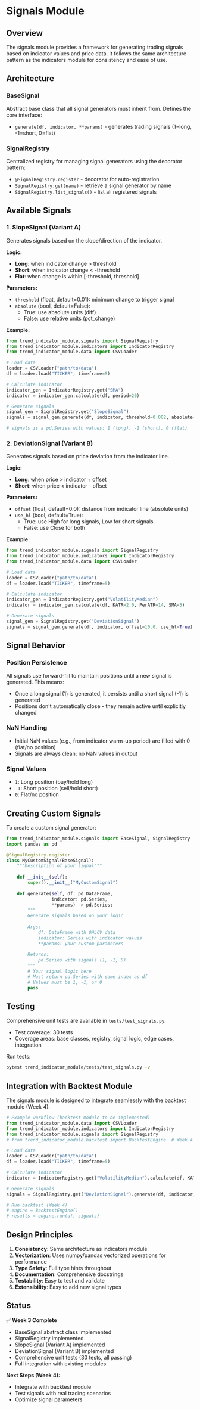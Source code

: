 # Signals Module

## Overview

The signals module provides a framework for generating trading signals based on indicator values and price data. It follows the same architecture pattern as the indicators module for consistency and ease of use.

## Architecture

### BaseSignal
Abstract base class that all signal generators must inherit from. Defines the core interface:
- `generate(df, indicator, **params)` - generates trading signals (1=long, -1=short, 0=flat)

### SignalRegistry
Centralized registry for managing signal generators using the decorator pattern:
- `@SignalRegistry.register` - decorator for auto-registration
- `SignalRegistry.get(name)` - retrieve a signal generator by name
- `SignalRegistry.list_signals()` - list all registered signals

## Available Signals

### 1. SlopeSignal (Variant A)

Generates signals based on the slope/direction of the indicator.

**Logic:**
- **Long**: when indicator change > threshold
- **Short**: when indicator change < -threshold
- **Flat**: when change is within [-threshold, threshold]

**Parameters:**
- `threshold` (float, default=0.01): minimum change to trigger signal
- `absolute` (bool, default=False): 
  - True: use absolute units (diff)
  - False: use relative units (pct_change)

**Example:**
```python
from trend_indicator_module.signals import SignalRegistry
from trend_indicator_module.indicators import IndicatorRegistry
from trend_indicator_module.data import CSVLoader

# Load data
loader = CSVLoader("path/to/data")
df = loader.load("TICKER", timeframe=5)

# Calculate indicator
indicator_gen = IndicatorRegistry.get("SMA")
indicator = indicator_gen.calculate(df, period=20)

# Generate signals
signal_gen = SignalRegistry.get("SlopeSignal")
signals = signal_gen.generate(df, indicator, threshold=0.002, absolute=False)

# signals is a pd.Series with values: 1 (long), -1 (short), 0 (flat)
```

### 2. DeviationSignal (Variant B)

Generates signals based on price deviation from the indicator line.

**Logic:**
- **Long**: when price > indicator + offset
- **Short**: when price < indicator - offset

**Parameters:**
- `offset` (float, default=0.0): distance from indicator line (absolute units)
- `use_hl` (bool, default=True):
  - True: use High for long signals, Low for short signals
  - False: use Close for both

**Example:**
```python
from trend_indicator_module.signals import SignalRegistry
from trend_indicator_module.indicators import IndicatorRegistry
from trend_indicator_module.data import CSVLoader

# Load data
loader = CSVLoader("path/to/data")
df = loader.load("TICKER", timeframe=5)

# Calculate indicator
indicator_gen = IndicatorRegistry.get("VolatilityMedian")
indicator = indicator_gen.calculate(df, KATR=2.0, PerATR=14, SMA=5)

# Generate signals
signal_gen = SignalRegistry.get("DeviationSignal")
signals = signal_gen.generate(df, indicator, offset=10.0, use_hl=True)
```

## Signal Behavior

### Position Persistence
All signals use forward-fill to maintain positions until a new signal is generated. This means:
- Once a long signal (1) is generated, it persists until a short signal (-1) is generated
- Positions don't automatically close - they remain active until explicitly changed

### NaN Handling
- Initial NaN values (e.g., from indicator warm-up period) are filled with 0 (flat/no position)
- Signals are always clean: no NaN values in output

### Signal Values
- `1`: Long position (buy/hold long)
- `-1`: Short position (sell/hold short)
- `0`: Flat/no position

## Creating Custom Signals

To create a custom signal generator:

```python
from trend_indicator_module.signals import BaseSignal, SignalRegistry
import pandas as pd

@SignalRegistry.register
class MyCustomSignal(BaseSignal):
    """Description of your signal"""
    
    def __init__(self):
        super().__init__("MyCustomSignal")
    
    def generate(self, df: pd.DataFrame, 
                 indicator: pd.Series,
                 **params) -> pd.Series:
        """
        Generate signals based on your logic
        
        Args:
            df: DataFrame with OHLCV data
            indicator: Series with indicator values
            **params: your custom parameters
        
        Returns:
            pd.Series with signals (1, -1, 0)
        """
        # Your signal logic here
        # Must return pd.Series with same index as df
        # Values must be 1, -1, or 0
        pass
```

## Testing

Comprehensive unit tests are available in `tests/test_signals.py`:
- Test coverage: 30 tests
- Coverage areas: base classes, registry, signal logic, edge cases, integration

Run tests:
```bash
pytest trend_indicator_module/tests/test_signals.py -v
```

## Integration with Backtest Module

The signals module is designed to integrate seamlessly with the backtest module (Week 4):

```python
# Example workflow (backtest module to be implemented)
from trend_indicator_module.data import CSVLoader
from trend_indicator_module.indicators import IndicatorRegistry
from trend_indicator_module.signals import SignalRegistry
# from trend_indicator_module.backtest import BacktestEngine  # Week 4

# Load data
loader = CSVLoader("path/to/data")
df = loader.load("TICKER", timeframe=5)

# Calculate indicator
indicator = IndicatorRegistry.get("VolatilityMedian").calculate(df, KATR=2.0)

# Generate signals
signals = SignalRegistry.get("DeviationSignal").generate(df, indicator, offset=5.0)

# Run backtest (Week 4)
# engine = BacktestEngine()
# results = engine.run(df, signals)
```

## Design Principles

1. **Consistency**: Same architecture as indicators module
2. **Vectorization**: Uses numpy/pandas vectorized operations for performance
3. **Type Safety**: Full type hints throughout
4. **Documentation**: Comprehensive docstrings
5. **Testability**: Easy to test and validate
6. **Extensibility**: Easy to add new signal types

## Status

✅ **Week 3 Complete**
- BaseSignal abstract class implemented
- SignalRegistry implemented
- SlopeSignal (Variant A) implemented
- DeviationSignal (Variant B) implemented
- Comprehensive unit tests (30 tests, all passing)
- Full integration with existing modules

**Next Steps (Week 4):**
- Integrate with backtest module
- Test signals with real trading scenarios
- Optimize signal parameters

